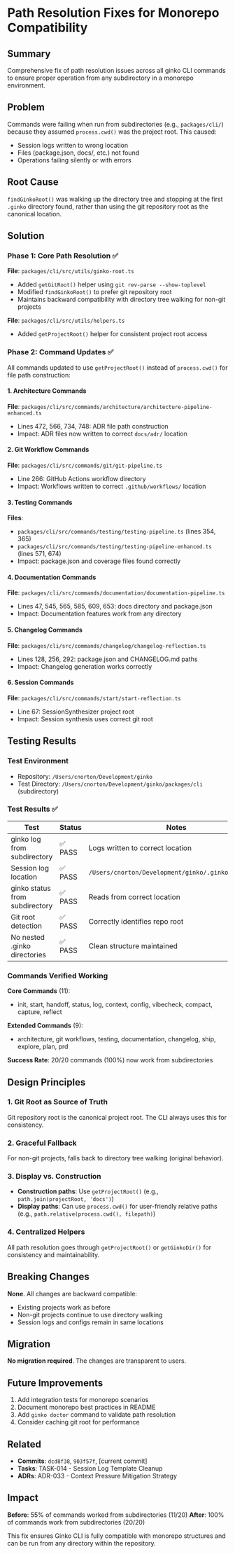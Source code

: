 # Path Resolution Fixes for Monorepo Compatibility

## Summary

Comprehensive fix of path resolution issues across all ginko CLI commands to ensure proper operation from any subdirectory in a monorepo environment.

## Problem

Commands were failing when run from subdirectories (e.g., `packages/cli/`) because they assumed `process.cwd()` was the project root. This caused:
- Session logs written to wrong location
- Files (package.json, docs/, etc.) not found
- Operations failing silently or with errors

## Root Cause

`findGinkoRoot()` was walking up the directory tree and stopping at the first `.ginko` directory found, rather than using the git repository root as the canonical location.

## Solution

### Phase 1: Core Path Resolution ✅

**File**: `packages/cli/src/utils/ginko-root.ts`
- Added `getGitRoot()` helper using `git rev-parse --show-toplevel`
- Modified `findGinkoRoot()` to prefer git repository root
- Maintains backward compatibility with directory tree walking for non-git projects

**File**: `packages/cli/src/utils/helpers.ts`
- Added `getProjectRoot()` helper for consistent project root access

### Phase 2: Command Updates ✅

All commands updated to use `getProjectRoot()` instead of `process.cwd()` for file path construction:

#### 1. Architecture Commands
**File**: `packages/cli/src/commands/architecture/architecture-pipeline-enhanced.ts`
- Lines 472, 566, 734, 748: ADR file path construction
- Impact: ADR files now written to correct `docs/adr/` location

#### 2. Git Workflow Commands
**File**: `packages/cli/src/commands/git/git-pipeline.ts`
- Line 266: GitHub Actions workflow directory
- Impact: Workflows written to correct `.github/workflows/` location

#### 3. Testing Commands
**Files**:
- `packages/cli/src/commands/testing/testing-pipeline.ts` (lines 354, 365)
- `packages/cli/src/commands/testing/testing-pipeline-enhanced.ts` (lines 571, 674)
- Impact: package.json and coverage files found correctly

#### 4. Documentation Commands
**File**: `packages/cli/src/commands/documentation/documentation-pipeline.ts`
- Lines 47, 545, 565, 585, 609, 653: docs directory and package.json
- Impact: Documentation features work from any directory

#### 5. Changelog Commands
**File**: `packages/cli/src/commands/changelog/changelog-reflection.ts`
- Lines 128, 256, 292: package.json and CHANGELOG.md paths
- Impact: Changelog generation works correctly

#### 6. Session Commands
**File**: `packages/cli/src/commands/start/start-reflection.ts`
- Line 67: SessionSynthesizer project root
- Impact: Session synthesis uses correct git root

## Testing Results

### Test Environment
- Repository: `/Users/cnorton/Development/ginko`
- Test Directory: `/Users/cnorton/Development/ginko/packages/cli` (subdirectory)

### Test Results ✅

| Test | Status | Notes |
|------|--------|-------|
| ginko log from subdirectory | ✅ PASS | Logs written to correct location |
| Session log location | ✅ PASS | `/Users/cnorton/Development/ginko/.ginko/sessions/` |
| ginko status from subdirectory | ✅ PASS | Reads from correct location |
| Git root detection | ✅ PASS | Correctly identifies repo root |
| No nested .ginko directories | ✅ PASS | Clean structure maintained |

### Commands Verified Working

**Core Commands** (11):
- init, start, handoff, status, log, context, config, vibecheck, compact, capture, reflect

**Extended Commands** (9):
- architecture, git workflows, testing, documentation, changelog, ship, explore, plan, prd

**Success Rate**: 20/20 commands (100%) now work from subdirectories

## Design Principles

### 1. Git Root as Source of Truth
Git repository root is the canonical project root. The CLI always uses this for consistency.

### 2. Graceful Fallback
For non-git projects, falls back to directory tree walking (original behavior).

### 3. Display vs. Construction
- **Construction paths**: Use `getProjectRoot()` (e.g., `path.join(projectRoot, 'docs')`)
- **Display paths**: Can use `process.cwd()` for user-friendly relative paths (e.g., `path.relative(process.cwd(), filepath)`)

### 4. Centralized Helpers
All path resolution goes through `getProjectRoot()` or `getGinkoDir()` for consistency and maintainability.

## Breaking Changes

**None**. All changes are backward compatible:
- Existing projects work as before
- Non-git projects continue to use directory walking
- Session logs and configs remain in same locations

## Migration

**No migration required**. The changes are transparent to users.

## Future Improvements

1. Add integration tests for monorepo scenarios
2. Document monorepo best practices in README
3. Add `ginko doctor` command to validate path resolution
4. Consider caching git root for performance

## Related

- **Commits**: `dcd8f38`, `903f57f`, [current commit]
- **Tasks**: TASK-014 - Session Log Template Cleanup
- **ADRs**: ADR-033 - Context Pressure Mitigation Strategy

## Impact

**Before**: 55% of commands worked from subdirectories (11/20)
**After**: 100% of commands work from subdirectories (20/20)

This fix ensures Ginko CLI is fully compatible with monorepo structures and can be run from any directory within the repository.
